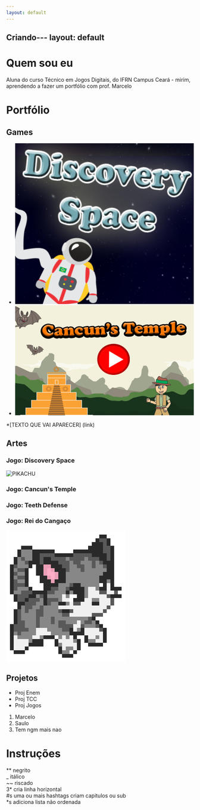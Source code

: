 ```yaml
---
layout: default
---
```


Criando---
layout: default
---


# Quem sou eu

Aluna do curso Técnico em Jogos Digitais, do IFRN Campus Ceará - mirim, aprendendo a fazer um portfólio com prof. Marcelo  

# Portfólio

## Games

* [![](Discovery.png)](https://AlessandraTS.github.io/DiscoverySpace/)  
* [![](Cancuns.png)](https://AlessandraTS.github.io/CancunsTemple/)

*[TEXTO QUE VAI APARECER] (link)

## Artes
### Jogo: Discovery Space
![PIKACHU](http://pixelartmaker.com/art/10a381410d7a886.png)

### Jogo: Cancun's Temple

### Jogo: Teeth Defense

### Jogo: Rei do Cangaço 



![](gatineo.png)

## Projetos

* Proj Enem  
* Proj TCC  
* Proj Jogos  

1. Marcelo  
2. Saulo  
3. Tem ngm mais nao  

# Instruções

** negrito  
_ itálico  
~~ riscado  
3* cria linha horizontal  
#s uma ou mais hashtags criam capitulos ou sub   
*s adiciona lista não ordenada  

